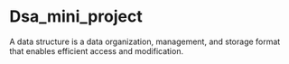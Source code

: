 # Dsa_mini_project
 A data structure is a data organization, management, and storage format that enables efficient access and modification. 
